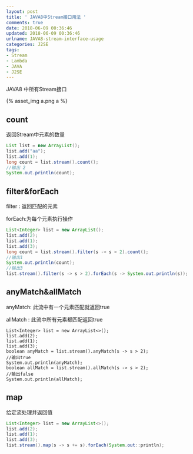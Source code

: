 ```yaml
---
layout: post
title: ' JAVA8中Stream接口用法 '
comments: true
date: 2018-06-09 00:36:46
updated: 2018-06-09 00:36:46
urlname: JAVA8-stream-interface-usage
categories: J2SE
tags:
- Stream
- Lambda
- JAVA
- J2SE
---
```


JAVA8 中所有Stream接口

{% asset_img a.png a %}

## count

返回Stream中元素的数量

```java
List list = new ArrayList();
list.add("aa");
list.add(1);
long count = list.stream().count();
//输出 2
System.out.println(count);
```

## filter&forEach

filter : 返回匹配的元素

forEach:为每个元素执行操作

```java
List<Integer> list = new ArrayList();
list.add(2);
list.add(1);
list.add(3);
long count = list.stream().filter(s -> s > 2).count();
//输出1
System.out.println(count);
//输出3
list.stream().filter(s -> s > 2).forEach(s -> System.out.println(s));
```

## anyMatch&allMatch

anyMatch: 此流中有一个元素匹配就返回true

allMatch : 此流中所有元素都匹配返回true

```
List<Integer> list = new ArrayList<>();
list.add(2);
list.add(1);
list.add(3);
boolean anyMatch = list.stream().anyMatch(s -> s > 2);
//输出true
System.out.println(anyMatch);
boolean allMatch = list.stream().allMatch(s -> s > 2);
//输出false
System.out.println(allMatch);
```
## map

给定流处理并返回值

```java
List<Integer> list = new ArrayList<>();
list.add(2);
list.add(1);
list.add(3);
list.stream().map(s -> s += s).forEach(System.out::println);
```
